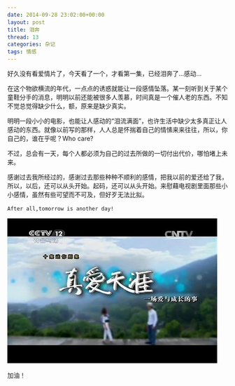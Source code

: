 ```yaml
---
date: 2014-09-28 23:02:00+00:00
layout: post
title: 泪奔
thread: 13
categories: 杂记
tags: 情感
---
```



好久没有看爱情片了，今天看了一个，才看第一集，已经泪奔了...感动...

在这个物欲横流的年代，一点点的诱惑就能让一段感情坠落。某一刻听到关于某个童鞋分手的消息，明明以前还能被很多人羡慕，时间真是一个催人老的东西。不知不觉总觉得缺少什么，额，原来是缺少真实。

明明一段小小的电影，也能让人感动的“泪流满面”，也许生活中缺少太多真正让人感动的东西。就像以前写的那样，人人总是怀揣着自己的情愫来来往往，所以，你自己的，谁在乎呢？Who care?

不过，总会有一天，每个人都必须为自己的过去所做的一切付出代价，哪怕堵上未来。

感谢过去我所经过的，感谢过去那些种种不顺利的感情，把我以前的爱还给了我，所以，以后，还可以从头开始。起码，还可以从头开始。来慰藉电视剧里面那些小小感情，虽然有些可望而不可及，但好歹无法比拟。

```html
After all,tomorrow is another day!
```

![been-moved](../assets/img/2014092801.JPG)

加油！
